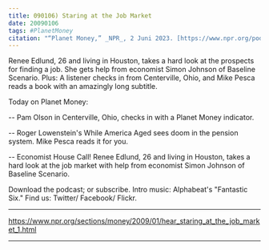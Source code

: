 ```yaml
---
title: 090106) Staring at the Job Market
date: 20090106
tags: #PlanetMoney
citation: "“Planet Money,” _NPR_, 2 Juni 2023. [https://www.npr.org/podcasts/510289/planet-money](https://www.npr.org/podcasts/510289/planet-money) (diakses 4 Juni 2023)."
---
```


Renee Edlund, 26 and living in Houston, takes a hard look at the prospects for finding a job. She gets help from economist Simon Johnson of Baseline Scenario. Plus: A listener checks in from Centerville, Ohio, and Mike Pesca reads a book with an amazingly long subtitle.

Today on Planet Money:

-- Pam Olson in Centerville, Ohio, checks in with a Planet Money indicator.

-- Roger Lowenstein's While America Aged sees doom in the pension system. Mike Pesca reads it for you.

-- Economist House Call! Renee Edlund, 26 and living in Houston, takes a hard look at the job market with help from economist Simon Johnson of Baseline Scenario.

Download the podcast; or subscribe. Intro music: Alphabeat's "Fantastic Six." Find us: Twitter/ Facebook/ Flickr.

----

https://www.npr.org/sections/money/2009/01/hear_staring_at_the_job_market_1.html



----
